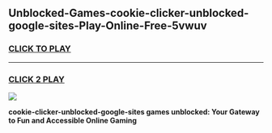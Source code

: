 
## Unblocked-Games-cookie-clicker-unblocked-google-sites-Play-Online-Free-5vwuv
<h3>
<a href="https://premium76.site?title=cookie-clicker-unblocked-google-sites&ref=26A">CLICK TO PLAY</a></h3>
<hr>

<h3>
<a href="https://premium76.site?title=cookie-clicker-unblocked-google-sites&ref=26A">CLICK 2 PLAY</a>
  
</h3>

<a href="https://premium76.site?title=cookie-clicker-unblocked-google-sites&ref=26A"><img src="https://clearcache.store/games.png"></a>


**cookie-clicker-unblocked-google-sites games unblocked: Your Gateway to Fun and Accessible Online Gaming**
